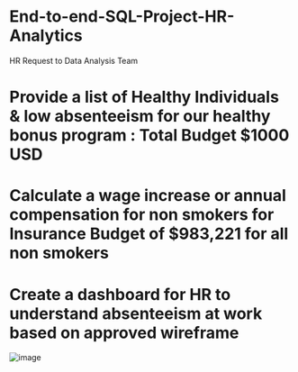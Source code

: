 # End-to-end-SQL-Project-HR-Analytics

HR Request to Data Analysis Team

# Provide a list of Healthy Individuals & low absenteeism for our healthy bonus program : Total Budget $1000 USD

# Calculate a wage increase or annual compensation for non smokers for Insurance Budget of $983,221 for all non smokers

# Create a dashboard for HR to understand absenteeism at work based on approved wireframe
![image](https://github.com/nibinkjoseph/End-to-end-SQL-Project-HR-Analytics/assets/63180074/1c840356-7aa1-481e-9b3d-08adf0852418)



